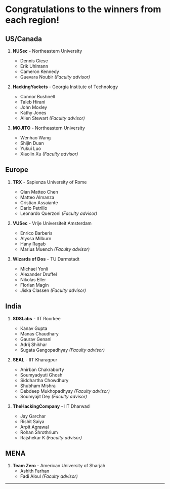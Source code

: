 # Congratulations to the winners from each region!

## US/Canada
1. __NUSec__ - Northeastern University
	* Dennis Giese
	* Erik Uhlmann
	* Cameron Kennedy
	* Guevara Noubir _(Faculty advisor)_

1. __HackingYackets__ - Georgia Institute of Technology
	* Connor Bushnell
	* Taleb Hirani
	* John Moxley
	* Kathy Jones
	* Allen Stewart _(Faculty advisor)_

1. __MOJITO__ - Northeastern University
	* Wenhao Wang
	* Shijin Duan
	* Yukui Luo
	* Xiaolin Xu _(Faculty advisor)_


## Europe
1. __TRX__ - Sapienza University of Rome
	* Qian Matteo Chen
	* Matteo Almanza
	* Cristian Assaiante
	* Dario Petrillo
	* Leonardo Querzoni _(Faculty advisor)_

1. __VUSec__ - Vrije Universiteit Amsterdam
	* Enrico Barberis
	* Alyssa Milburn
	* Hany Ragab
	* Marius Muench _(Faculty advisor)_

1. __Wizards of Dos__ - TU Darmstadt
	* Michael Yonli
	* Alexander Druffel
	* Nikolas Eller
	* Florian Magin
	* Jiska Classen _(Faculty advisor)_


## India
1. __SDSLabs__ - IIT Roorkee
	* Kanav Gupta
	* Manas Chaudhary
	* Gaurav Genani
	* Adrij Shikhar
	* Sugata Gangopadhyay _(Faculty advisor)_

1. __SEAL__ - IIT Kharagpur
	* Anirban Chakraborty
	* Soumyadyuti Ghosh
	* Siddhartha Chowdhury
	* Shubham Mishra
	* Debdeep Mukhopadhyay _(Faculty advisor)_
	* Soumyajit Dey _(Faculty advisor)_

1. __TheHackingCompany__ - IIT Dharwad
	* Jay Garchar
	* Rishit Saiya
	* Arpit Agrawal
	* Rohan Shrothrium
	* Rajshekar K _(Faculty advisor)_


## MENA
1. __Team Zero__ - American University of Sharjah
	* Ashith Farhan
	* Fadi Aloul _(Faculty advisor)_


-----------

